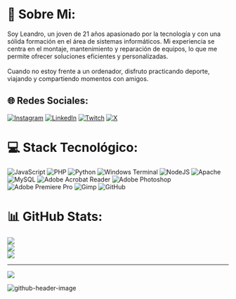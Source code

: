 # 💫 Sobre Mi:
Soy Leandro, un joven de 21 años apasionado por la tecnología y con una sólida formación en el área de sistemas informáticos. Mi experiencia se centra en el montaje, mantenimiento y reparación de equipos, lo que me permite ofrecer soluciones eficientes y personalizadas.<br><br>Cuando no estoy frente a un ordenador, disfruto practicando deporte, viajando y compartiendo momentos con amigos.


## 🌐 Redes Sociales:
[![Instagram](https://img.shields.io/badge/Instagram-%23E4405F.svg?logo=Instagram&logoColor=white)](https://instagram.com/leandro_esps) [![LinkedIn](https://img.shields.io/badge/LinkedIn-%230077B5.svg?logo=linkedin&logoColor=white)](https://www.linkedin.com/in/leandro-espinosa-arcentales-1b90271ab/) [![Twitch](https://img.shields.io/badge/Twitch-%239146FF.svg?logo=Twitch&logoColor=white)](https://twitch.tv/leandroesps) [![X](https://img.shields.io/badge/X-black.svg?logo=X&logoColor=white)](https://x.com/Leandro_esps) 

# 💻 Stack Tecnológico:
![JavaScript](https://img.shields.io/badge/javascript-%23323330.svg?style=for-the-badge&logo=javascript&logoColor=%23F7DF1E) ![PHP](https://img.shields.io/badge/php-%23777BB4.svg?style=for-the-badge&logo=php&logoColor=white) ![Python](https://img.shields.io/badge/python-3670A0?style=for-the-badge&logo=python&logoColor=ffdd54) ![Windows Terminal](https://img.shields.io/badge/Windows%20Terminal-%234D4D4D.svg?style=for-the-badge&logo=windows-terminal&logoColor=white) ![NodeJS](https://img.shields.io/badge/node.js-6DA55F?style=for-the-badge&logo=node.js&logoColor=white) ![Apache](https://img.shields.io/badge/apache-%23D42029.svg?style=for-the-badge&logo=apache&logoColor=white) ![MySQL](https://img.shields.io/badge/mysql-4479A1.svg?style=for-the-badge&logo=mysql&logoColor=white) ![Adobe Acrobat Reader](https://img.shields.io/badge/Adobe%20Acrobat%20Reader-EC1C24.svg?style=for-the-badge&logo=Adobe%20Acrobat%20Reader&logoColor=white) ![Adobe Photoshop](https://img.shields.io/badge/adobe%20photoshop-%2331A8FF.svg?style=for-the-badge&logo=adobe%20photoshop&logoColor=white) ![Adobe Premiere Pro](https://img.shields.io/badge/Adobe%20Premiere%20Pro-9999FF.svg?style=for-the-badge&logo=Adobe%20Premiere%20Pro&logoColor=white) ![Gimp](https://img.shields.io/badge/Gimp-657D8B?style=for-the-badge&logo=gimp&logoColor=FFFFFF) ![GitHub](https://img.shields.io/badge/github-%23121011.svg?style=for-the-badge&logo=github&logoColor=white)
# 📊 GitHub Stats:
![](https://github-readme-stats.vercel.app/api?username=Leandroesps&theme=shadow_red&hide_border=false&include_all_commits=true&count_private=false)<br/>
![](https://github-readme-streak-stats.herokuapp.com/?user=Leandroesps&theme=shadow_red&hide_border=false)<br/>
![](https://github-readme-stats.vercel.app/api/top-langs/?username=Leandroesps&theme=shadow_red&hide_border=false&include_all_commits=true&count_private=false&layout=compact)

---
[![](https://visitcount.itsvg.in/api?id=Leandroesps&icon=4&color=3)](https://visitcount.itsvg.in)

![github-header-image](https://github.com/user-attachments/assets/19df0401-8c97-4dce-a5e8-53d37a49f01b)




<!-- Proudly created with GPRM ( https://gprm.itsvg.in ) -->
